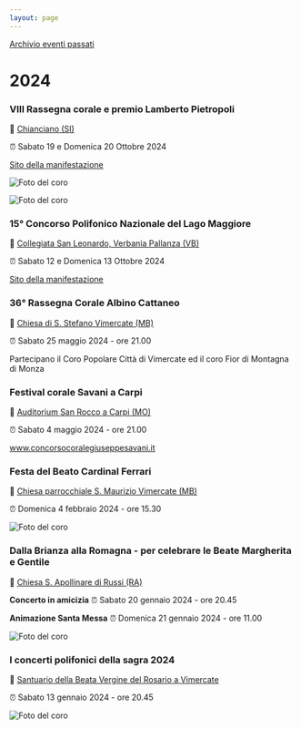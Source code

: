 ```yaml
---
layout: page
---
```


[Archivio eventi passati](..)

# 2024


### VIII Rassegna corale e premio Lamberto Pietropoli

<p>📍 <a href="https://maps.app.goo.gl/WdZ2nGyo3GXXk8PfA">Chianciano (SI)</a></p>
<p>⏰ Sabato 19 e Domenica 20 Ottobre 2024</p>
<p><a href="https://www.facebook.com/rassegnapremiopietropoli/">Sito della manifestazione</a></p>


<img class="fit-picture"
     src="https://www.corovimercate.it/assets/img/chianciano_1.jpg"
     alt="Foto del coro">

<img class="fit-picture"
     src="https://www.corovimercate.it/assets/img/chianciano_2.jpg"
     alt="Foto del coro">

### 15° Concorso Polifonico Nazionale del Lago Maggiore

<p>📍 <a href="https://maps.app.goo.gl/7rZTyeno5oG1n3Ho7">Collegiata San Leonardo, Verbania Pallanza (VB)</a></p>
<p>⏰ Sabato 12 e Domenica 13 Ottobre 2024</p>
<p><a href="https://www.associazionecoripiemontesi.com/it/cosa-facciamo/15--concorso-polifonico-del-lago-maggiore">Sito della manifestazione</a></p>

### 36° Rassegna Corale Albino Cattaneo

<p>📍 <a href="https://maps.app.goo.gl/ARzeHbvqWkLU4etW6">Chiesa di S. Stefano Vimercate (MB)</a></p>
<p>⏰ Sabato 25 maggio 2024 - ore 21.00</p>
<p>Partecipano il Coro Popolare Città di Vimercate ed il coro Fior di Montagna di Monza</p>

### Festival corale Savani a Carpi

<p>📍 <a href="https://maps.app.goo.gl/mg9UCwWiGbtM5Ty78">Auditorium San Rocco a Carpi (MO)</a></p>
<p>⏰ Sabato 4 maggio 2024 - ore 21.00</p>
<p><a href="https://www.concorsocoralegiuseppesavani.it/">www.concorsocoralegiuseppesavani.it</a></p>

### Festa del Beato Cardinal Ferrari

<p>📍 <a href="https://maps.app.goo.gl/xU732Qyq4udarwm58">Chiesa parrocchiale S. Maurizio Vimercate (MB)</a></p>
<p>⏰ Domenica 4 febbraio 2024 - ore 15.30</p>

<img class="fit-picture"
     src="https://www.corovimercate.it/assets/img/S.Maurizio.jpg"
     alt="Foto del coro">

### Dalla Brianza alla Romagna - per celebrare le Beate Margherita e Gentile

<p>📍 <a href="https://maps.app.goo.gl/PK69n5cDa9KMBAge8">Chiesa S. Apollinare di Russi (RA)</a></p>
<p><b>Concerto in amicizia</b> ⏰ Sabato 20 gennaio 2024 - ore 20.45</p>
<p><b>Animazione Santa Messa</b> ⏰ Domenica 21 gennaio 2024 - ore 11.00</p>

<img class="fit-picture"
     src="https://www.corovimercate.it/assets/img/Faenza_2024.jpg"
     alt="Foto del coro">

### I concerti polifonici della sagra 2024

<p>📍 <a href="https://maps.app.goo.gl/fEJVj7aisZSRtyXq7">Santuario della Beata Vergine del Rosario a Vimercate</a></p>
<p>⏰ Sabato 13 gennaio 2024 - ore 20.45</p>

<img class="fit-picture"
     src="https://www.corovimercate.it/assets/img/Sagra_2024.jpg"
     alt="Foto del coro">
